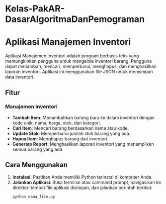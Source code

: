 # Kelas-PakAR-DasarAlgoritmaDanPemograman
# Aplikasi Manajemen Inventori

Aplikasi Manajemen Inventori adalah program berbasis teks yang memungkinkan pengguna untuk mengelola inventori barang. Pengguna dapat menambah, mencari, memperbarui, menghapus, dan menghasilkan laporan inventori. Aplikasi ini menggunakan file JSON untuk menyimpan data inventori.

## Fitur

### Manajemen Inventori
- **Tambah Item**: Menambahkan barang baru ke dalam inventori dengan kode unik, nama, harga, stok, dan kategori.
- **Cari Item**: Mencari barang berdasarkan nama atau kode.
- **Update Stok**: Memperbarui jumlah stok barang yang ada.
- **Hapus Item**: Menghapus barang dari inventori.
- **Generate Report**: Menghasilkan laporan inventori yang menampilkan semua barang yang ada.

## Cara Menggunakan

1. **Instalasi**: Pastikan Anda memiliki Python terinstal di komputer Anda.
2. **Jalankan Aplikasi**: Buka terminal atau command prompt, navigasikan ke direktori tempat file aplikasi disimpan, dan jalankan perintah berikut:
   ```bash
   python nama_file.py
